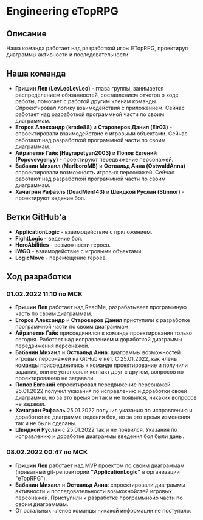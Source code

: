 # Engineering eTopRPG

## Описание
Наша команда работает над разработкой игры ETopRPG, проектируя диаграммы активности и последовательности.

## Наша команда

+ **Гришин Лев (LevLeoLevLeo)** - глава группы, занимается распределением обязанностей, составлением отчетов о ходе работы, помогает с работой другим членам команды. Спроектировал логику взаимодействия с приложением. Сейчас работает над разработкой программной части по своим диаграммам.
+ **Егоров Александр (krade88)** и **Староверов Данил (Eir03)** - спроектировали взаимодействие с игровыми объектами. Сейчас работают над разработкой программной части по своим диаграммам.
+ **Айрапетян Гайк (Hayrapetyan2003)** и **Попов Евгений (Popovevgenyy)** - проектируют передвижение персонажей.
+ **Бабанин Михаил (MarlboroMB)** и **Оствальд Анна (OstwaldAnna)** - cпроектировали возможность игровых персонажей. Сейчас работают над разработкой программной части по своим диаграммам.
+ **Хачатрян Рафаэль (DeadMen143)** и **Швидкой Руслан (Stinnor)** - проектируют ведение боя.

## Ветки GitHub'a

+ **ApplicationLogic** - взаимодействие с приложением.
+ **FightLogic** - ведение боя.
+ **HeroAbilities** - возможности героев.
+ **IWGO** - взаимодействие с игровыми объектами.
+ **LogicMove** - перемещение героев.

## Ход разработки

### 01.02.2022 11:10 по МСК

+ **Гришин Лев** работает над ReadMe, разрабатывает программную часть по своим диаграммам.
+ **Егоров Александр** и **Староверов Данил** приступили к разработке программной части по своим диаграммам.
+ **Айрапетян Гайк** присоединился к команде проектирования только сегодня. Работает над исправлением и доработкой диаграммы передвижения персонажей.
+ **Бабанин Михаил** и **Оствальд Анна**: диаграммы возможностей игровых персонажей на GitHub'е нет. С 25.01.2022, как члены команды присоединились к команде проектирование и получили задания, они не установили контакт друг с другом, вопросов по проектированию не задавали.
+ **Попов Евгений** спроектировал передвижение персонажей. 25.01.2022 получил указания по исправлению и доработки своей диаграммы, но за это время он так и не появился, никаких вопросов не задавал.
+ **Хачатрян Рафаэль** 25.01.2022 получил указания по исправлению и доработки по диаграмме ведения боя, но за это время изменения так и не были сделаны.
+ **Швидкой Руслан** с 25.01.2022 так и не появился. Указания по исправлению и доработке диаграммы введения боя были даны.

### 08.02.2022 00:47 по МСК

+ **Гришин Лев** работает над MVP проектом по своим диаграммам (приватный git-репозиторий **"ApplicationLogic"** в организации "eTopRPG").
+ **Бабанин Михаил** и **Оствальд Анна**: спроектировали диаграммы активности и последовательности возможнойстей игровых персонажей. Приступили к разработке программнойо части по своим диаграммам.
+ От остальных членов команды никакой информации не поступало.
